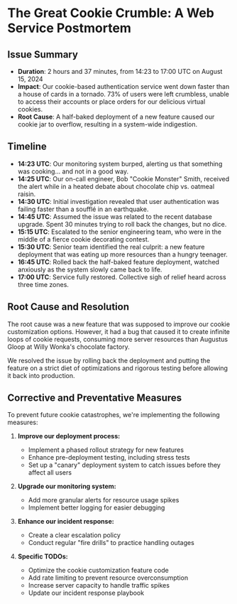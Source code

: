# The Great Cookie Crumble: A Web Service Postmortem

## Issue Summary
- **Duration**: 2 hours and 37 minutes, from 14:23 to 17:00 UTC on August 15, 2024
- **Impact**: Our cookie-based authentication service went down faster than a house of cards in a tornado. 73% of users were left crumbless, unable to access their accounts or place orders for our delicious virtual cookies.
- **Root Cause**: A half-baked deployment of a new feature caused our cookie jar to overflow, resulting in a system-wide indigestion.

## Timeline
- **14:23 UTC**: Our monitoring system burped, alerting us that something was cooking... and not in a good way.
- **14:25 UTC**: Our on-call engineer, Bob "Cookie Monster" Smith, received the alert while in a heated debate about chocolate chip vs. oatmeal raisin.
- **14:30 UTC**: Initial investigation revealed that user authentication was failing faster than a soufflé in an earthquake.
- **14:45 UTC**: Assumed the issue was related to the recent database upgrade. Spent 30 minutes trying to roll back the changes, but no dice.
- **15:15 UTC**: Escalated to the senior engineering team, who were in the middle of a fierce cookie decorating contest.
- **15:30 UTC**: Senior team identified the real culprit: a new feature deployment that was eating up more resources than a hungry teenager.
- **16:45 UTC**: Rolled back the half-baked feature deployment, watched anxiously as the system slowly came back to life.
- **17:00 UTC**: Service fully restored. Collective sigh of relief heard across three time zones.

## Root Cause and Resolution
The root cause was a new feature that was supposed to improve our cookie customization options. However, it had a bug that caused it to create infinite loops of cookie requests, consuming more server resources than Augustus Gloop at Willy Wonka's chocolate factory.

We resolved the issue by rolling back the deployment and putting the feature on a strict diet of optimizations and rigorous testing before allowing it back into production.

## Corrective and Preventative Measures
To prevent future cookie catastrophes, we're implementing the following measures:

1. **Improve our deployment process:**
   - Implement a phased rollout strategy for new features
   - Enhance pre-deployment testing, including stress tests
   - Set up a "canary" deployment system to catch issues before they affect all users

2. **Upgrade our monitoring system:**
   - Add more granular alerts for resource usage spikes
   - Implement better logging for easier debugging

3. **Enhance our incident response:**
   - Create a clear escalation policy
   - Conduct regular "fire drills" to practice handling outages

4. **Specific TODOs:**
   - Optimize the cookie customization feature code
   - Add rate limiting to prevent resource overconsumption
   - Increase server capacity to handle traffic spikes
   - Update our incident response playbook
